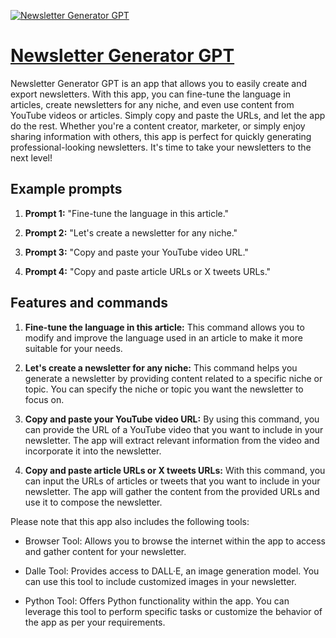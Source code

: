 [![Newsletter Generator GPT](https://files.oaiusercontent.com/file-On77rh63zww1MQ2WeOyIC1Vn?se=2123-10-17T14%3A25%3A54Z&sp=r&sv=2021-08-06&sr=b&rscc=max-age%3D31536000%2C%20immutable&rscd=attachment%3B%20filename%3De4c604a0-3427-490e-baef-cb4f6dd24bfd.png&sig=CpFveblGJ6BQq9cK0/ygVVlmL4d0qyRTHv4UbqvEt68%3D)](https://chat.openai.com/g/g-qRYpVaPWT-newsletter-generator-gpt)

# [Newsletter Generator GPT](https://chat.openai.com/g/g-qRYpVaPWT-newsletter-generator-gpt)

Newsletter Generator GPT is an app that allows you to easily create and export newsletters. With this app, you can fine-tune the language in articles, create newsletters for any niche, and even use content from YouTube videos or articles. Simply copy and paste the URLs, and let the app do the rest. Whether you're a content creator, marketer, or simply enjoy sharing information with others, this app is perfect for quickly generating professional-looking newsletters. It's time to take your newsletters to the next level!

## Example prompts

1. **Prompt 1:** "Fine-tune the language in this article."

2. **Prompt 2:** "Let's create a newsletter for any niche."

3. **Prompt 3:** "Copy and paste your YouTube video URL."

4. **Prompt 4:** "Copy and paste article URLs or X tweets URLs."

## Features and commands

1. **Fine-tune the language in this article:** This command allows you to modify and improve the language used in an article to make it more suitable for your needs.

2. **Let's create a newsletter for any niche:** This command helps you generate a newsletter by providing content related to a specific niche or topic. You can specify the niche or topic you want the newsletter to focus on.

3. **Copy and paste your YouTube video URL:** By using this command, you can provide the URL of a YouTube video that you want to include in your newsletter. The app will extract relevant information from the video and incorporate it into the newsletter.

4. **Copy and paste article URLs or X tweets URLs:** With this command, you can input the URLs of articles or tweets that you want to include in your newsletter. The app will gather the content from the provided URLs and use it to compose the newsletter.

Please note that this app also includes the following tools:

- Browser Tool: Allows you to browse the internet within the app to access and gather content for your newsletter.

- Dalle Tool: Provides access to DALL·E, an image generation model. You can use this tool to include customized images in your newsletter.

- Python Tool: Offers Python functionality within the app. You can leverage this tool to perform specific tasks or customize the behavior of the app as per your requirements.